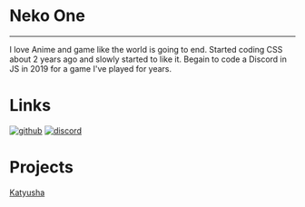 <head>
  <link rel="icon"  type="image/png"    href="https://static.zerochan.net/Katyusha.%28GIRLS.und.PANZER%29.full.1397778.jpg">
</head>

# Neko One
---
  I love Anime and game like the world is going to end. Started coding CSS about 2 years ago and slowly started to like it. Begain to code a Discord in JS in 2019 for a game I've played for years.

# Links

[![github](https://github.githubassets.com/images/modules/logos_page/GitHub-Mark.png)](https://github.com/NekoOne)
[![discord](https://discordapp.com/assets/9babbea9acbfec5302d832bae6c3c184.svg)](https://discordapp.com/invite/44d5THq)

# Projects

[Katyusha]()

